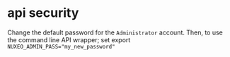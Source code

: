 # api security

Change the default password for the `Administrator` account.  Then, to use the command line API wrapper; set export `NUXEO_ADMIN_PASS="my_new_password"`
